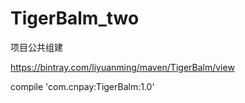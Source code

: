 # TigerBalm_two
项目公共组建


https://bintray.com/liyuanming/maven/TigerBalm/view



compile 'com.cnpay:TigerBalm:1.0'
